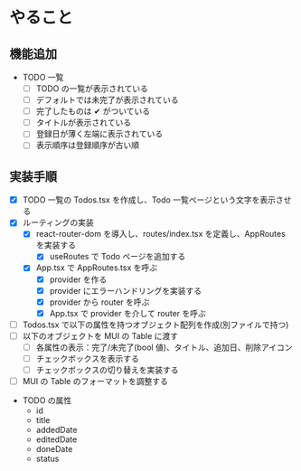# やること

## 機能追加

- TODO 一覧
  - [ ] TODO の一覧が表示されている
  - [ ] デフォルトでは未完了が表示されている
  - [ ] 完了したものは ✔ がついている
  - [ ] タイトルが表示されている
  - [ ] 登録日が薄く左端に表示されている
  - [ ] 表示順序は登録順序が古い順

## 実装手順

- [x] TODO 一覧の Todos.tsx を作成し、Todo 一覧ページという文字を表示させる
- [x] ルーティングの実装
  - [x] react-router-dom を導入し、routes/index.tsx を定義し、AppRoutes を実装する
    - [x] useRoutes で Todo ページを追加する
  - [x] App.tsx で AppRoutes.tsx を呼ぶ
    - [x] provider を作る
    - [x] provider にエラーハンドリングを実装する
    - [x] provider から router を呼ぶ
    - [x] App.tsx で provider を介して router を呼ぶ
- [ ] Todos.tsx で以下の属性を持つオブジェクト配列を作成(別ファイルで持つ)
- [ ] 以下のオブジェクトを MUI の Table に渡す
  - [ ] 各属性の表示：完了/未完了(bool 値)、タイトル、追加日、削除アイコン
  - [ ] チェックボックスを表示する
  - [ ] チェックボックスの切り替えを実装する
- [ ] MUI の Table のフォーマットを調整する

- TODO の属性
  - id
  - title
  - addedDate
  - editedDate
  - doneDate
  - status
